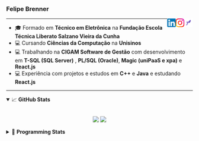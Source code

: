<h3>Felipe Brenner</h3>

<a href="https://app.rocketseat.com.br/me/felipe-de-oliveira-brenner-conta-ignite" target="_blank" rel="nofollow"><img align="right" width="23rem" src="./assets/rocketseat.png" alt="Rocketseat: @felipe-de-oliveira-brenner-conta-ignite"/></a>
<a href="https://www.instagram.com/felipeobrenner/" target="_blank" rel="nofollow"><img align="right" width="23rem" src="./assets/instagram.png" alt="Instagram: @felipeobrenner"/></a>
<a href="https://www.linkedin.com/in/felipe-de-oliveira-brenner/" target="_blank" rel="nofollow"><img align="right" width="23rem" src="./assets/linkedin.png" alt="LinkedIn: @felipe-de-oliveira-brenner"/></a>

---

- 🎓 Formado em **Técnico em Eletrônica** na **Fundação Escola Técnica Liberato Salzano Vieira da Cunha**
- 💻 Cursando **Ciências da Computação** na **Unisinos**
- 💻 Trabalhando na **CIGAM Software de Gestão** com desenvolvimento em **T-SQL (SQL Server)** , **PL/SQL (Oracle)**, **Magic (uniPaaS e xpa)** e **React.js**
- 💻 Experiência com projetos e estudos em **C++** e **Java** e estudando **React.js**

---

<details open>
  <summary>📈 <b>GitHub Stats</b></summary>
  <br>
  <p align="center">
  <img src="https://github-readme-stats.vercel.app/api?username=felipebrenner&show_icons=true&theme=dark"/>
  <img src="https://github-readme-stats.vercel.app/api/top-langs/?username=felipebrenner&layout=compact&theme=dark">
  </p>

</details>

<details>
  <summary>🤖 <b>Programming Stats</b></summary>
  <br/>

  <!--START_SECTION:waka-->
**🐱 My GitHub Data** 

> 🏆 503 Contributions in the Year 2021
 > 
> 📦 118.1 kB Used in GitHub's Storage 
 > 
> 🚫 Not Opted to Hire
 > 
> 📜 20 Public Repositories 
 > 
> 🔑 0 Private Repositories  
 > 
**I'm a Night 🦉** 

```text
🌞 Morning    39 commits     ██░░░░░░░░░░░░░░░░░░░░░░░   7.93% 
🌆 Daytime    126 commits    ██████░░░░░░░░░░░░░░░░░░░   25.61% 
🌃 Evening    304 commits    ███████████████░░░░░░░░░░   61.79% 
🌙 Night      23 commits     █░░░░░░░░░░░░░░░░░░░░░░░░   4.67%

```
📅 **I'm Most Productive on Sunday** 

```text
Monday       75 commits     ███░░░░░░░░░░░░░░░░░░░░░░   15.24% 
Tuesday      107 commits    █████░░░░░░░░░░░░░░░░░░░░   21.75% 
Wednesday    51 commits     ██░░░░░░░░░░░░░░░░░░░░░░░   10.37% 
Thursday     50 commits     ██░░░░░░░░░░░░░░░░░░░░░░░   10.16% 
Friday       27 commits     █░░░░░░░░░░░░░░░░░░░░░░░░   5.49% 
Saturday     61 commits     ███░░░░░░░░░░░░░░░░░░░░░░   12.4% 
Sunday       121 commits    ██████░░░░░░░░░░░░░░░░░░░   24.59%

```


📊 **This Week I Spent My Time On** 

```text
💬 Programming Languages: 
JSX                      15 hrs 18 mins      ███████████████░░░░░░░░░░   61.2% 
JSON                     6 hrs 5 mins        ██████░░░░░░░░░░░░░░░░░░░   24.39% 
TypeScript               1 hr 36 mins        █░░░░░░░░░░░░░░░░░░░░░░░░   6.44% 
JavaScript               44 mins             ░░░░░░░░░░░░░░░░░░░░░░░░░   2.96% 
Bash                     35 mins             ░░░░░░░░░░░░░░░░░░░░░░░░░   2.4%

🔥 Editors: 
VS Code                  25 hrs              █████████████████████████   100.0%

🐱‍💻 Projects: 
www_CGFrontEnd           16 hrs 17 mins      ████████████████░░░░░░░░░   65.18% 
www_CGFrontTemplate      6 hrs 50 mins       ██████░░░░░░░░░░░░░░░░░░░   27.37% 
ignite-reactjs-desafios  1 hr 45 mins        █░░░░░░░░░░░░░░░░░░░░░░░░   7.02% 
React-QR-Generator-Scanne6 mins              ░░░░░░░░░░░░░░░░░░░░░░░░░   0.43%

💻 Operating System: 
Linux                    25 hrs              █████████████████████████   100.0%

```

**I Mostly Code in TypeScript** 

```text
TypeScript               8 repos             ██████████░░░░░░░░░░░░░░░   42.11% 
Java                     3 repos             ████░░░░░░░░░░░░░░░░░░░░░   15.79% 
CSS                      2 repos             ██░░░░░░░░░░░░░░░░░░░░░░░   10.53% 
Assembly                 1 repo              █░░░░░░░░░░░░░░░░░░░░░░░░   5.26% 
HTML                     1 repo              █░░░░░░░░░░░░░░░░░░░░░░░░   5.26%

```



 Last Updated on 24/10/2021
<!--END_SECTION:waka-->
</details>
